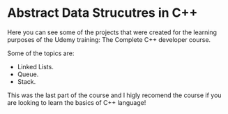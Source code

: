 # Abstract Data Strucutres in C++

Here you can see some of the projects that were created for the learning purposes of the Udemy training: The Complete C++ developer course.

Some of the topics are:

- Linked Lists.
- Queue.
- Stack.

This was the last part of the course and I higly recomend the course if you are looking to learn the basics of C++ language!
